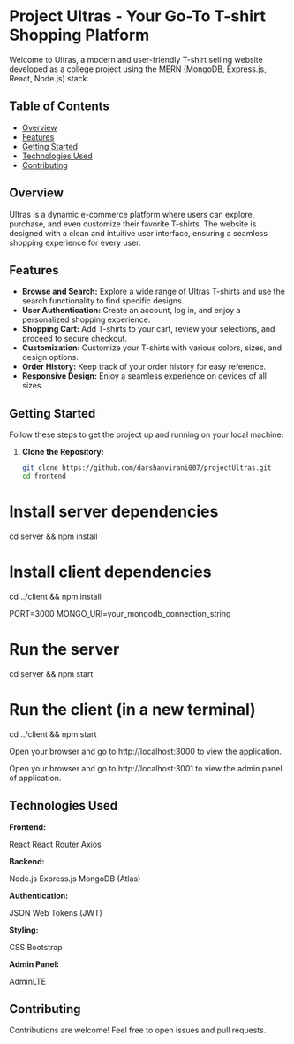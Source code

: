 # Project Ultras - Your Go-To T-shirt Shopping Platform

Welcome to Ultras, a modern and user-friendly T-shirt selling website developed as a college project using the MERN (MongoDB, Express.js, React, Node.js) stack.

## Table of Contents
- [Overview](#overview)
- [Features](#features)
- [Getting Started](#getting-started)
- [Technologies Used](#technologies-used)
- [Contributing](#contributing)

## Overview

Ultras is a dynamic e-commerce platform where users can explore, purchase, and even customize their favorite T-shirts. The website is designed with a clean and intuitive user interface, ensuring a seamless shopping experience for every user.

## Features

- **Browse and Search:** Explore a wide range of Ultras T-shirts and use the search functionality to find specific designs.
- **User Authentication:** Create an account, log in, and enjoy a personalized shopping experience.
- **Shopping Cart:** Add T-shirts to your cart, review your selections, and proceed to secure checkout.
- **Customization:** Customize your T-shirts with various colors, sizes, and design options.
- **Order History:** Keep track of your order history for easy reference.
- **Responsive Design:** Enjoy a seamless experience on devices of all sizes.

## Getting Started

Follow these steps to get the project up and running on your local machine:

1. **Clone the Repository:**
   ```bash
   git clone https://github.com/darshanvirani007/projectUltras.git
   cd frontend
   
# Install server dependencies
cd server && npm install

# Install client dependencies
cd ../client && npm install

PORT=3000
MONGO_URI=your_mongodb_connection_string

# Run the server
cd server && npm start

# Run the client (in a new terminal)
cd ../client && npm start

Open your browser and go to http://localhost:3000 to view the application.

Open your browser and go to http://localhost:3001 to view the admin panel of application.

## Technologies Used
**Frontend:**

React
React Router
Axios

**Backend:**

Node.js
Express.js
MongoDB (Atlas)

**Authentication:**

JSON Web Tokens (JWT)

**Styling:**

CSS
Bootstrap

**Admin Panel:**

AdminLTE

## Contributing
Contributions are welcome! Feel free to open issues and pull requests.
